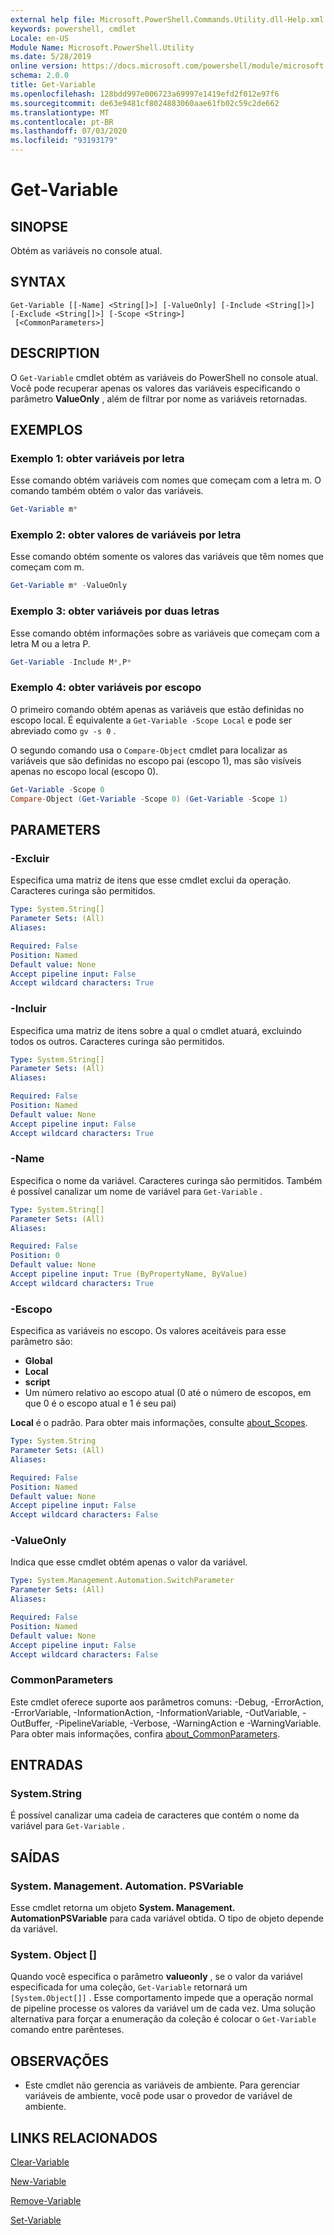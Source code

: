 ```yaml
---
external help file: Microsoft.PowerShell.Commands.Utility.dll-Help.xml
keywords: powershell, cmdlet
Locale: en-US
Module Name: Microsoft.PowerShell.Utility
ms.date: 5/28/2019
online version: https://docs.microsoft.com/powershell/module/microsoft.powershell.utility/get-variable?view=powershell-7&WT.mc_id=ps-gethelp
schema: 2.0.0
title: Get-Variable
ms.openlocfilehash: 128bdd997e006723a69997e1419efd2f012e97f6
ms.sourcegitcommit: de63e9481cf8024883060aae61fb02c59c2de662
ms.translationtype: MT
ms.contentlocale: pt-BR
ms.lasthandoff: 07/03/2020
ms.locfileid: "93193179"
---
```

# Get-Variable

## SINOPSE
Obtém as variáveis no console atual.

## SYNTAX

```
Get-Variable [[-Name] <String[]>] [-ValueOnly] [-Include <String[]>] [-Exclude <String[]>] [-Scope <String>]
 [<CommonParameters>]
```

## DESCRIPTION

O `Get-Variable` cmdlet obtém as variáveis do PowerShell no console atual.
Você pode recuperar apenas os valores das variáveis especificando o parâmetro **ValueOnly** , além de filtrar por nome as variáveis retornadas.

## EXEMPLOS

### Exemplo 1: obter variáveis por letra

Esse comando obtém variáveis com nomes que começam com a letra m.
O comando também obtém o valor das variáveis.

```powershell
Get-Variable m*
```

### Exemplo 2: obter valores de variáveis por letra

Esse comando obtém somente os valores das variáveis que têm nomes que começam com m.

```powershell
Get-Variable m* -ValueOnly
```

### Exemplo 3: obter variáveis por duas letras

Esse comando obtém informações sobre as variáveis que começam com a letra M ou a letra P.

```powershell
Get-Variable -Include M*,P*
```

### Exemplo 4: obter variáveis por escopo

O primeiro comando obtém apenas as variáveis que estão definidas no escopo local.
É equivalente a `Get-Variable -Scope Local` e pode ser abreviado como `gv -s 0` .

O segundo comando usa o `Compare-Object` cmdlet para localizar as variáveis que são definidas no escopo pai (escopo 1), mas são visíveis apenas no escopo local (escopo 0).

```powershell
Get-Variable -Scope 0
Compare-Object (Get-Variable -Scope 0) (Get-Variable -Scope 1)
```

## PARAMETERS

### -Excluir

Especifica uma matriz de itens que esse cmdlet exclui da operação.
Caracteres curinga são permitidos.

```yaml
Type: System.String[]
Parameter Sets: (All)
Aliases:

Required: False
Position: Named
Default value: None
Accept pipeline input: False
Accept wildcard characters: True
```

### -Incluir

Especifica uma matriz de itens sobre a qual o cmdlet atuará, excluindo todos os outros.
Caracteres curinga são permitidos.

```yaml
Type: System.String[]
Parameter Sets: (All)
Aliases:

Required: False
Position: Named
Default value: None
Accept pipeline input: False
Accept wildcard characters: True
```

### -Name

Especifica o nome da variável.
Caracteres curinga são permitidos.
Também é possível canalizar um nome de variável para `Get-Variable` .

```yaml
Type: System.String[]
Parameter Sets: (All)
Aliases:

Required: False
Position: 0
Default value: None
Accept pipeline input: True (ByPropertyName, ByValue)
Accept wildcard characters: True
```

### -Escopo

Especifica as variáveis no escopo. Os valores aceitáveis para esse parâmetro são:

- **Global**
- **Local**
- **script**
- Um número relativo ao escopo atual (0 até o número de escopos, em que 0 é o escopo atual e 1 é seu pai)

**Local** é o padrão.
Para obter mais informações, consulte [about_Scopes](../Microsoft.PowerShell.Core/About/about_Scopes.md).

```yaml
Type: System.String
Parameter Sets: (All)
Aliases:

Required: False
Position: Named
Default value: None
Accept pipeline input: False
Accept wildcard characters: False
```

### -ValueOnly

Indica que esse cmdlet obtém apenas o valor da variável.

```yaml
Type: System.Management.Automation.SwitchParameter
Parameter Sets: (All)
Aliases:

Required: False
Position: Named
Default value: None
Accept pipeline input: False
Accept wildcard characters: False
```

### CommonParameters

Este cmdlet oferece suporte aos parâmetros comuns: -Debug, -ErrorAction, -ErrorVariable, -InformationAction, -InformationVariable, -OutVariable, -OutBuffer, -PipelineVariable, -Verbose, -WarningAction e -WarningVariable. Para obter mais informações, confira [about_CommonParameters](../Microsoft.PowerShell.Core/About/about_CommonParameters.md).

## ENTRADAS

### System.String

É possível canalizar uma cadeia de caracteres que contém o nome da variável para `Get-Variable` .

## SAÍDAS

### System. Management. Automation. PSVariable

Esse cmdlet retorna um objeto **System. Management. AutomationPSVariable** para cada variável obtida. O tipo de objeto depende da variável.

### System. Object []

Quando você especifica o parâmetro **valueonly** , se o valor da variável especificada for uma coleção, `Get-Variable` retornará um `[System.Object[]]` . Esse comportamento impede que a operação normal de pipeline processe os valores da variável um de cada vez. Uma solução alternativa para forçar a enumeração da coleção é colocar o `Get-Variable` comando entre parênteses.

## OBSERVAÇÕES

- Este cmdlet não gerencia as variáveis de ambiente. Para gerenciar variáveis de ambiente, você pode usar o provedor de variável de ambiente.

## LINKS RELACIONADOS

[Clear-Variable](Clear-Variable.md)

[New-Variable](New-Variable.md)

[Remove-Variable](Remove-Variable.md)

[Set-Variable](Set-Variable.md)
